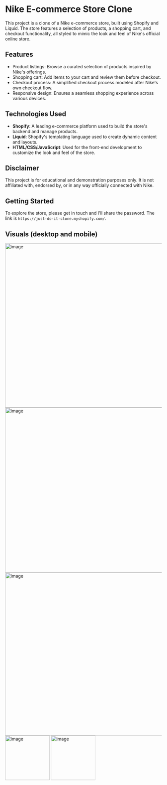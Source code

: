 # Nike E-commerce Store Clone

This project is a clone of a Nike e-commerce store, built using Shopify and Liquid. The store features a selection of products, a shopping cart, and checkout functionality, all styled to mimic the look and feel of Nike's official online store.

## Features

- Product listings: Browse a curated selection of products inspired by Nike's offerings.
- Shopping cart: Add items to your cart and review them before checkout.
- Checkout process: A simplified checkout process modeled after Nike's own checkout flow.
- Responsive design: Ensures a seamless shopping experience across various devices.

## Technologies Used

- **Shopify**: A leading e-commerce platform used to build the store's backend and manage products.
- **Liquid**: Shopify's templating language used to create dynamic content and layouts.
- **HTML/CSS/JavaScript**: Used for the front-end development to customize the look and feel of the store.

## Disclaimer

This project is for educational and demonstration purposes only. It is not affiliated with, endorsed by, or in any way officially connected with Nike.

## Getting Started

To explore the store, please get in touch and I'll share the password. The link is `https://just-do-it-clone.myshopify.com/`.

## Visuals (desktop and mobile)

<img width="527" alt="image" src="https://github.com/user-attachments/assets/5b318ded-46ca-4448-900c-c90ac26a5d3a">
<img width="530" alt="image" src="https://github.com/user-attachments/assets/ba62f3c1-2dc2-4dd6-b297-97675af523a8">
<img width="523" alt="image" src="https://github.com/user-attachments/assets/390014e1-61f0-4d11-8391-9e725a93fcbb">
<img width="143" alt="image" src="https://github.com/user-attachments/assets/1b4cf6eb-928b-4f77-be8c-46033fc4f0fe">
<img width="143" alt="image" src="https://github.com/user-attachments/assets/e9d24674-8443-4eb6-9d18-02dd3d54cce4">
